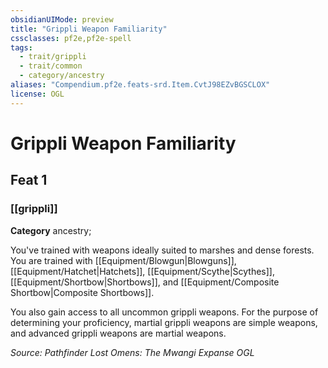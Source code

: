 ```yaml
---
obsidianUIMode: preview
title: "Grippli Weapon Familiarity"
cssclasses: pf2e,pf2e-spell
tags:
  - trait/grippli
  - trait/common
  - category/ancestry
aliases: "Compendium.pf2e.feats-srd.Item.CvtJ98EZvBGSCLOX"
license: OGL
---
```

# Grippli Weapon Familiarity
## Feat 1
### [[grippli]]

**Category** ancestry; 




You've trained with weapons ideally suited to marshes and dense forests. You are trained with [[Equipment/Blowgun|Blowguns]], [[Equipment/Hatchet|Hatchets]], [[Equipment/Scythe|Scythes]], [[Equipment/Shortbow|Shortbows]], and [[Equipment/Composite Shortbow|Composite Shortbows]].

You also gain access to all uncommon grippli weapons. For the purpose of determining your proficiency, martial grippli weapons are simple weapons, and advanced grippli weapons are martial weapons.

*Source: Pathfinder Lost Omens: The Mwangi Expanse*
*OGL*